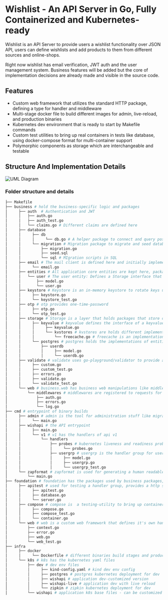 # Wishlist - An API Server in Go, Fully Containerized and Kubernetes-ready
Wishlist is an API Server to provide users a wishlist functionality over JSON API, users can define wishlists and add products to them from different sources and online-shops.

Right now wishlist has email verification, JWT auth and the user management system. Business features will be added but the core of implementation decisions are already made and visible in the source code.

## Features
- Custom web framework that utilizes the standard HTTP package, defining a type for handler and middleware
- Multi-stage docker file to build different images for admin, live-reload, and production binaries
- Kubernetes dev environment that is ready to start by Makefile commands
- Custom test utilities to bring up real containers in tests like database, using docker-compose format for multi-container support
- Polymorphic components as storage which are interchangeable and testable

## Structure And Implementation Details
![UML Diagram](https://i.ibb.co/km4pQwW/gleek-q36nzkohg8-Ip7-C8drd3ss-Q.png)

### Folder structure and details
```bash
├── Makefile
├── business # hold the business-specific logic and packages
│     ├── auth  # Authentication and JWT
│     │   ├── auth.go
│     │   ├── auth_test.go
│     │   └── claims.go # Different claims are defined here
│     ├── database
│     │     ├── db
│     │     │     └── db.go # A helper package to connect and query postgres db
│     │     └── migration # Migration package to migrate and seed database
│     │         ├── migration.go
│     │         ├── seed.sql
│     │         └── sql # MIgration scripts in SQL
│     ├── email # The mail client is defined here and initially implemented by an external service called Courier
│     │     └── email.go
│     ├── entities # All application core entities are kept here, packages in this layer do not depend on any other package
│     │   └── user # The user entity: Defines a Storage interface that can store user data, provides a BookKepper object that uses Storage to persist data
│     │       ├── model.go
│     │       └── user.go
│     ├── keystore # Keystore is an in-memory keystore to rotate keys used by auth to sign and validate JWT token
│     │     ├── keystore.go
│     │     └── keystore_test.go
│     ├── otp # otp provides one-time-password
│     │     ├── otp.go
│     │     └── otp_test.go
│     ├── storage # Storage is a layer that holds packages that store data, can be a cache, a persistant keyvalue store or relational database manipulation
│     │     ├── keyvalue # keyvalue defines the interface of a keyvalue store
│     │     │     ├── keyvalue.go
│     │     │     └── kvstores # kvstores are holds different implementations of keyvalue store
│     │     │         └── freecache.go # freecache is an implementation of keyvalue store using freecache package
│     │     └── postgres # postgres holds the implementations of entities' storage using postgres via db package
│     │         ├── userdb
│     │         │     ├── model.go
│     │         │     └── userdb.go
│     ├── validate # validate uses go-playground/validator to provide a validator that is used to validate http requests
│     │     ├── custom.go
│     │     ├── custom_test.go
│     │     ├── errors.go
│     │     ├── validate.go
│     │     └── validate_test.go
│     └── web # business.web has business web manipulations like middlewares
│         └── middlewares # middlewares are registered to requests for purposes like: auth, logging and error handling
│             ├── auth.go
│             ├── errors.go
│             └── log.go
├── cmd # entrypoint of binary builds
│     ├── admin # admin is the tool for administration stuff like migrating database before app start
│     │     └── main.go
│     ├── wishapi # the API entrypoint
│     │     ├── main.go
│     │     └── v1 # v1 has the handlers of api v1
│     │         └── handlers
│     │             ├── probes # kubernetes liveness and readiness probes
│     │             │     └── probes.go
│     │             ├── usergrp # usergrp is the handler group for user authentication
│     │             │     ├── model.go
│     │             │     ├── usergrp.go
│     │             │     └── usergrp_test.go
│     └── zapformat # zapformat is used for generating a human readable log stream from app which uses zap for structured logging
│         └── main.go
├── foundation # foundation has the packages used by business packages, they dont depend on any package themselves
│     ├── apitest # used for testing a handler group, provides a http server and test database
│     │     ├── apitest.go
│     │     ├── database.go
│     │     └── server.go
│     ├── compose # compose is  a testing-utility to bring up containers from a docker compose file and provides the url and cleanup functions
│     │     ├── compose.go
│     │     ├── compose_test.go
│     │     └── container.go
│     └── web # web is a custom web framework that defines it's own handler and middleware types and use them to bring up a web app server
│         ├── context.go
│         ├── error.go
│         ├── web.go
│         └── web_test.go
├── infra
│     ├── docker
│     │     └── Dockerfile # different binaries build stages and production container image stages
│     └── k8s # k8s has the kubernetes yaml files
│         ├── dev # dev env files
│         │     ├── kind-config.yaml # kind dev env config
│         │     ├── postgres # postgres kubernetes deployment for dev
│         │     ├── wishapi # application dev-customized version
│         │     ├── wishapi-live # application dev with live reload
│         │     └── zipkin # zipkin kubernetes deployment for dev
│         └── wishapi # application k8s base files - can be customized to be used for production or dev
```